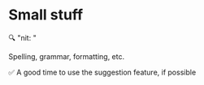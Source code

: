 # Small stuff

🔍 "nit: "

Spelling, grammar, formatting, etc.

✅ A good time to use the suggestion feature, if possible
